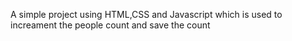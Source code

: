 A simple project using HTML,CSS and Javascript which is used to increament the people count and save the count
